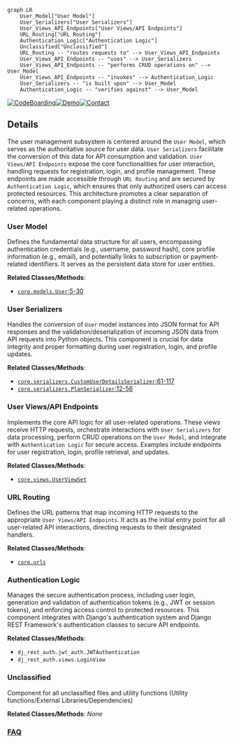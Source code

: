 ```mermaid
graph LR
    User_Model["User Model"]
    User_Serializers["User Serializers"]
    User_Views_API_Endpoints["User Views/API Endpoints"]
    URL_Routing["URL Routing"]
    Authentication_Logic["Authentication Logic"]
    Unclassified["Unclassified"]
    URL_Routing -- "routes requests to" --> User_Views_API_Endpoints
    User_Views_API_Endpoints -- "uses" --> User_Serializers
    User_Views_API_Endpoints -- "performs CRUD operations on" --> User_Model
    User_Views_API_Endpoints -- "invokes" --> Authentication_Logic
    User_Serializers -- "is built upon" --> User_Model
    Authentication_Logic -- "verifies against" --> User_Model
```

[![CodeBoarding](https://img.shields.io/badge/Generated%20by-CodeBoarding-9cf?style=flat-square)](https://github.com/CodeBoarding/CodeBoarding)[![Demo](https://img.shields.io/badge/Try%20our-Demo-blue?style=flat-square)](https://www.codeboarding.org/diagrams)[![Contact](https://img.shields.io/badge/Contact%20us%20-%20contact@codeboarding.org-lightgrey?style=flat-square)](mailto:contact@codeboarding.org)

## Details

The user management subsystem is centered around the `User Model`, which serves as the authoritative source for user data. `User Serializers` facilitate the conversion of this data for API consumption and validation. `User Views/API Endpoints` expose the core functionalities for user interaction, handling requests for registration, login, and profile management. These endpoints are made accessible through `URL Routing` and are secured by `Authentication Logic`, which ensures that only authorized users can access protected resources. This architecture promotes a clear separation of concerns, with each component playing a distinct role in managing user-related operations.

### User Model
Defines the fundamental data structure for all users, encompassing authentication credentials (e.g., username, password hash), core profile information (e.g., email), and potentially links to subscription or payment-related identifiers. It serves as the persistent data store for user entities.


**Related Classes/Methods**:

- <a href="https://github.com/CVImprover/cvimprover-api/blob/maincore/models.py#L5-L30" target="_blank" rel="noopener noreferrer">`core.models.User`:5-30</a>


### User Serializers
Handles the conversion of `User` model instances into JSON format for API responses and the validation/deserialization of incoming JSON data from API requests into Python objects. This component is crucial for data integrity and proper formatting during user registration, login, and profile updates.


**Related Classes/Methods**:

- <a href="https://github.com/CVImprover/cvimprover-api/blob/maincore/serializers.py#L61-L117" target="_blank" rel="noopener noreferrer">`core.serializers.CustomUserDetailsSerializer`:61-117</a>
- <a href="https://github.com/CVImprover/cvimprover-api/blob/maincore/serializers.py#L12-L56" target="_blank" rel="noopener noreferrer">`core.serializers.PlanSerializer`:12-56</a>


### User Views/API Endpoints
Implements the core API logic for all user-related operations. These views receive HTTP requests, orchestrate interactions with `User Serializers` for data processing, perform CRUD operations on the `User Model`, and integrate with `Authentication Logic` for secure access. Examples include endpoints for user registration, login, profile retrieval, and updates.


**Related Classes/Methods**:

- <a href="https://github.com/CVImprover/cvimprover-api/blob/maincore/views.py" target="_blank" rel="noopener noreferrer">`core.views.UserViewSet`</a>


### URL Routing
Defines the URL patterns that map incoming HTTP requests to the appropriate `User Views/API Endpoints`. It acts as the initial entry point for all user-related API interactions, directing requests to their designated handlers.


**Related Classes/Methods**:

- <a href="https://github.com/CVImprover/cvimprover-api/blob/maincore/urls.py" target="_blank" rel="noopener noreferrer">`core.urls`</a>


### Authentication Logic
Manages the secure authentication process, including user login, generation and validation of authentication tokens (e.g., JWT or session tokens), and enforcing access control to protected resources. This component integrates with Django's authentication system and Django REST Framework's authentication classes to secure API endpoints.


**Related Classes/Methods**:

- `dj_rest_auth.jwt_auth.JWTAuthentication`
- `dj_rest_auth.views.LoginView`


### Unclassified
Component for all unclassified files and utility functions (Utility functions/External Libraries/Dependencies)


**Related Classes/Methods**: _None_



### [FAQ](https://github.com/CodeBoarding/GeneratedOnBoardings/tree/main?tab=readme-ov-file#faq)